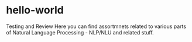 # hello-world
Testing and Review
Here you can find assortmnets related to various parts of Natural Language Processing - NLP/NLU and related stuff.
